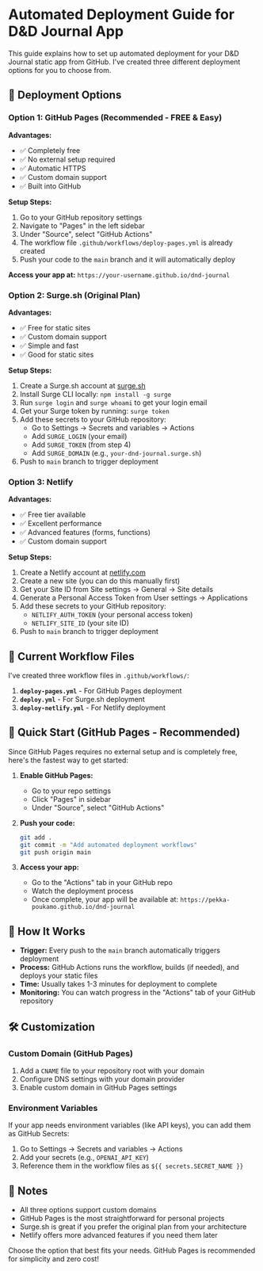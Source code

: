 # Automated Deployment Guide for D&D Journal App

This guide explains how to set up automated deployment for your D&D Journal static app from GitHub. I've created three different deployment options for you to choose from.

## 🚀 Deployment Options

### Option 1: GitHub Pages (Recommended - FREE & Easy)

**Advantages:**
- ✅ Completely free
- ✅ No external setup required
- ✅ Automatic HTTPS
- ✅ Custom domain support
- ✅ Built into GitHub

**Setup Steps:**
1. Go to your GitHub repository settings
2. Navigate to "Pages" in the left sidebar
3. Under "Source", select "GitHub Actions"
4. The workflow file `.github/workflows/deploy-pages.yml` is already created
5. Push your code to the `main` branch and it will automatically deploy

**Access your app at:** `https://your-username.github.io/dnd-journal`

### Option 2: Surge.sh (Original Plan)

**Advantages:**
- ✅ Free for static sites
- ✅ Custom domain support
- ✅ Simple and fast
- ✅ Good for static sites

**Setup Steps:**
1. Create a Surge.sh account at [surge.sh](https://surge.sh)
2. Install Surge CLI locally: `npm install -g surge`
3. Run `surge login` and `surge whoami` to get your login email
4. Get your Surge token by running: `surge token`
5. Add these secrets to your GitHub repository:
   - Go to Settings → Secrets and variables → Actions
   - Add `SURGE_LOGIN` (your email)
   - Add `SURGE_TOKEN` (from step 4)
   - Add `SURGE_DOMAIN` (e.g., `your-dnd-journal.surge.sh`)
6. Push to `main` branch to trigger deployment

### Option 3: Netlify

**Advantages:**
- ✅ Free tier available
- ✅ Excellent performance
- ✅ Advanced features (forms, functions)
- ✅ Custom domain support

**Setup Steps:**
1. Create a Netlify account at [netlify.com](https://netlify.com)
2. Create a new site (you can do this manually first)
3. Get your Site ID from Site settings → General → Site details
4. Generate a Personal Access Token from User settings → Applications
5. Add these secrets to your GitHub repository:
   - `NETLIFY_AUTH_TOKEN` (your personal access token)
   - `NETLIFY_SITE_ID` (your site ID)
6. Push to `main` branch to trigger deployment

## 🔧 Current Workflow Files

I've created three workflow files in `.github/workflows/`:

1. **`deploy-pages.yml`** - For GitHub Pages deployment
2. **`deploy.yml`** - For Surge.sh deployment  
3. **`deploy-netlify.yml`** - For Netlify deployment

## 🎯 Quick Start (GitHub Pages - Recommended)

Since GitHub Pages requires no external setup and is completely free, here's the fastest way to get started:

1. **Enable GitHub Pages:**
   - Go to your repo settings
   - Click "Pages" in sidebar
   - Under "Source", select "GitHub Actions"

2. **Push your code:**
   ```bash
   git add .
   git commit -m "Add automated deployment workflows"
   git push origin main
   ```

3. **Access your app:**
   - Go to the "Actions" tab in your GitHub repo
   - Watch the deployment process
   - Once complete, your app will be available at:
     `https://pekka-poukamo.github.io/dnd-journal`

## 🔄 How It Works

- **Trigger:** Every push to the `main` branch automatically triggers deployment
- **Process:** GitHub Actions runs the workflow, builds (if needed), and deploys your static files
- **Time:** Usually takes 1-3 minutes for deployment to complete
- **Monitoring:** You can watch progress in the "Actions" tab of your GitHub repository

## 🛠 Customization

### Custom Domain (GitHub Pages)
1. Add a `CNAME` file to your repository root with your domain
2. Configure DNS settings with your domain provider
3. Enable custom domain in GitHub Pages settings

### Environment Variables
If your app needs environment variables (like API keys), you can add them as GitHub Secrets:
1. Go to Settings → Secrets and variables → Actions
2. Add your secrets (e.g., `OPENAI_API_KEY`)
3. Reference them in the workflow files as `${{ secrets.SECRET_NAME }}`

## 📝 Notes

- All three options support custom domains
- GitHub Pages is the most straightforward for personal projects
- Surge.sh is great if you prefer the original plan from your architecture
- Netlify offers more advanced features if you need them later

Choose the option that best fits your needs. GitHub Pages is recommended for simplicity and zero cost!